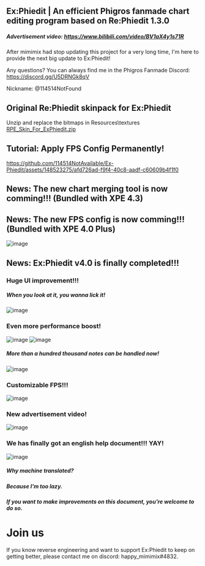 ## Ex:Phiedit  |  An efficient Phigros fanmade chart editing program based on Re:Phiedit 1.3.0
##### Advertisement video: https://www.bilibili.com/video/BV1aX4y1s71R

After mimimix had stop updating this project for a very long time, I'm here to provide the next big update to Ex:Phiedit! 

Any questions? You can always find me in the Phigros Fanmade Discord: https://discord.gg/U5DRNGk8qV

Nickname: @114514NotFound 

## Original Re:Phiedit skinpack for Ex:Phiedit
Unzip and replace the bitmaps in Resources\textures
[RPE_Skin_For_ExPhiedit.zip](https://github.com/114514NotAvailable/Ex-Phiedit/files/13198539/RPE_Skin_For_ExPhiedit.zip)


## Tutorial: Apply FPS Config Permanently! 
https://github.com/114514NotAvailable/Ex-Phiedit/assets/148523275/afd726ad-f9f4-40c8-aadf-c60609b4f1f0

## News: The new chart merging tool is now comming!!! (Bundled with XPE 4.3)

## News: The new FPS config is now comming!!! (Bundled with XPE 4.0 Plus)
![image](https://github.com/sudo-000/Ex-Phiedit/assets/107282563/4bb55063-a87a-4162-8297-14239248bf28)

## News: Ex:Phiedit v4.0 is finally completed!!! 

### Huge UI improvement!!! 
##### When you look at it, you wanna lick it! 
![image](https://github.com/sudo-000/Ex-Phiedit/assets/107282563/2066b72a-ee58-448a-9f3a-9ad656983bae)

### Even more performance boost! 
![image](https://github.com/sudo-000/Ex-Phiedit/assets/107282563/330695b3-405d-405c-a57c-156df410a6e3)
![image](https://github.com/sudo-000/Ex-Phiedit/assets/107282563/76df8090-eadb-47de-aadf-ea1f9b8d21d6)
##### More than a hundred thousand notes can be handled now! 
![image](https://github.com/sudo-000/Ex-Phiedit/assets/107282563/62467f3a-6fb1-487b-b89b-fecaa281caf5)

### Customizable FPS!!! 
![image](https://github.com/sudo-000/Ex-Phiedit/assets/107282563/6d27737f-8e39-4da0-97b3-183fd5354785)

### New advertisement video! 
![image](https://github.com/sudo-000/Ex-Phiedit/assets/107282563/35d7659b-d864-4951-87eb-5d23030b75bb)

### We has finally got an english help document!!! YAY! 
![image](https://github.com/sudo-000/Ex-Phiedit/assets/107282563/ae58065f-b9e1-4fef-8156-84f2a25d5844)
##### Why machine translated? 
##### Because I'm too lazy. 
##### If you want to make improvements on this document, you're welcome to do so. 

# Join us
If you know reverse engineering and want to support Ex:Phiedit to keep on getting better, please contact me on discord: happy_mimimix#4832. 
